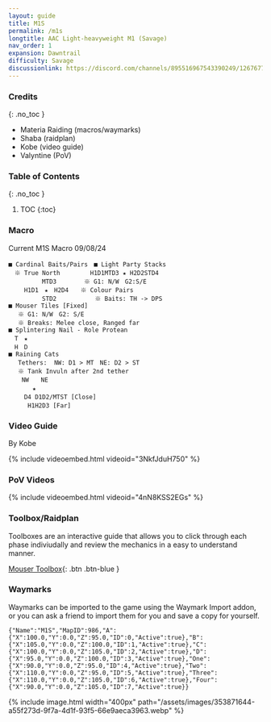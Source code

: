 ```yaml
---
layout: guide
title: M1S
permalink: /m1s
longtitle: AAC Light-heavyweight M1 (Savage)
nav_order: 1
expansion: Dawntrail
difficulty: Savage
discussionlink: https://discord.com/channels/895516967543390249/1267677779735089244
---
```


### Credits
{: .no_toc }
- Materia Raiding (macros/waymarks)
- Shaba (raidplan)
- Kobe (video guide)
- Valyntine (PoV)

### Table of Contents
{: .no_toc }

1. TOC
{:toc}

### Macro

Current M1S Macro 09/08/24
```
■ Cardinal Baits/Pairs　■ Light Party Stacks
　※ True North　　　　　H1D1MTD3 ★ H2D2STD4
　　　　　 MTD3　　　　 ※ G1: N/W　G2:S/E
　　 H1D1　★　H2D4　　※ Colour Pairs
　　　　 　STD2　 　 　 　 ※ Baits: TH -> DPS
■ Mouser Tiles [Fixed]
　 ※ G1: N/W　G2: S/E
　 ※ Breaks: Melee close, Ranged far
■ Splintering Nail - Role Protean
　T　★　
　H　D 
■ Raining Cats
　 Tethers:  NW: D1 > MT　NE: D2 > ST
　 ※ Tank Invuln after 2nd tether
　  NW　　NE
　　　　★
　　 D4 D1D2/MTST [Close]
　　  H1H2D3 [Far]
```

### Video Guide
By Kobe

{% include videoembed.html videoid="3NkfJduH750" %}

### PoV Videos

{% include videoembed.html videoid="4nN8KSS2EGs" %}

### Toolbox/Raidplan
Toolboxes are an interactive guide that allows you to click through each phase indiviudally and review the mechanics in a easy to understand manner.

[Mouser Toolbox](https://raidplan.io/plan/bZmdPoU2lde6UbSu){: .btn .btn-blue }

### Waymarks
Waymarks can be imported to the game using the Waymark Import addon, or you can ask a friend to import them for you and save a copy for yourself.

```
{"Name":"M1S","MapID":986,"A":{"X":100.0,"Y":0.0,"Z":95.0,"ID":0,"Active":true},"B":{"X":105.0,"Y":0.0,"Z":100.0,"ID":1,"Active":true},"C":{"X":100.0,"Y":0.0,"Z":105.0,"ID":2,"Active":true},"D":{"X":95.0,"Y":0.0,"Z":100.0,"ID":3,"Active":true},"One":{"X":90.0,"Y":0.0,"Z":95.0,"ID":4,"Active":true},"Two":{"X":110.0,"Y":0.0,"Z":95.0,"ID":5,"Active":true},"Three":{"X":110.0,"Y":0.0,"Z":105.0,"ID":6,"Active":true},"Four":{"X":90.0,"Y":0.0,"Z":105.0,"ID":7,"Active":true}}
```

{% include image.html width="400px" path="/assets/images/353871644-a55f273d-9f7a-4d1f-93f5-66e9aeca3963.webp" %}